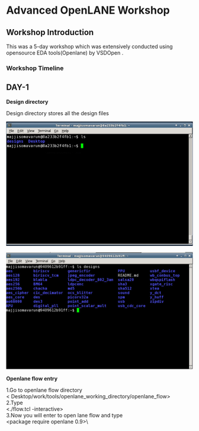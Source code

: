# Advanced OpenLANE Workshop

## Workshop Introduction
This was a 5-day workshop which was extensively conducted using opensource EDA tools(Openlane) by VSDOpen .

### Workshop Timeline






## DAY-1

**Design directory**

  Design directory stores all the design files

 ![](day_1/Terminal.PNG)
 
 ![](day_1/Desisgns_files.PNG)

**Openlane flow entry**

1.Go to openlane flow directory\
< Desktop/work/tools/openlane_working_directory/openlane_flow>\
2.Type\
<./flow.tcl -interactive>\
3.Now you will enter to open lane flow and type\
<package require openlane 0.9>\








